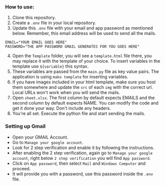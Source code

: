 ### How to use: ###
 1. Clone this repository.
 2. Create a `.env` file in your local repository.
 3. Update this `.env` file with your email and app password as mentioned below. Remember, this email address will be used to send all the mails.
 ```
EMAIL="YOUR EMAIL GOES HERE"
PASSWORD="THE APP PASSWORD GMAIL GENERATES FOR YOU GOES HERE"
 ```
4. Open the `Template` folder, you will see a `template.html` file there, you may replace it with the template of your choice. To insert variables in the template use `${variable}` this syntax.
5. These variables are passed from the `main.py` file as key value pairs. The application is using `mako template` for inserting variables.
6. If you have images included in your html template, make sure you host them somewhere and update the `src` of each `img` with the correct url. Local URLs won't work when you will send the mails.
7. Open `sheet.xlsx`. The first column by default expects EMAILS and the second column by default expects NAME. You can modify the code and get it done your way. Don't include any headers.
8. You're all set. Execute the python file and start sending the mails.

### Setting up Gmail ###
- Open your GMAIL Account.
- Go to `Manage your google account`.
- Look for 2 step verification and enable it by following the instructions.
- After enabling the 2 step verification, again go to `Manage your google account`, right below `2 step verification` you will find `App password`.
- Click on `App password`, then select `Mail` and `Windows Computer` and proceed.
- It will provide you with a password, use this password inside the `.env` file.